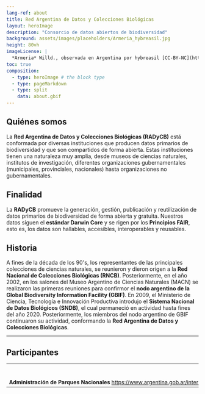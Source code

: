 ```yaml
---
lang-ref: about
title: Red Argentina de Datos y Colecciones Biológicas
layout: heroImage
description: "Consorcio de datos abiertos de biodiversidad"
background: assets/images/placeholders/Armeria_hybreasil.jpg
height: 80vh
imageLicense: |
  *Armeria* Willd., observada en Argentina por hybreasil [CC-BY-NC](http://creativecommons.org/licenses/by-nc/4.0/) via [ArgentiNat](https://www.argentinat.org/observations/192394172)
toc: true
composition:
  - type: heroImage # the block type
  - type: pageMarkdown
  - type: split
    data: about.gbif
---
```


## Quiénes somos
La **Red Argentina de Datos y Colecciones Biológicas (RADyCB)** está conformada por diversas instituciones que producen datos primarios de biodiversidad y que son compartidos de forma abierta. Estas instituciones tienen una naturaleza muy amplia, desde museos de ciencias naturales, institutos de investigación, diferentes organizaciones gubernamentales (municipales, provinciales, nacionales) hasta organizaciones no gubernamentales.

## Finalidad 
La **RADyCB** promueve la generación, gestión, publicación y reutilización de datos primarios de biodiversidad de forma abierta y gratuita.
Nuestros datos siguen el **estándar Darwin Core** y se rigen por los **Principios FAIR**, esto es, los datos son hallables, accesibles, interoperables y reusables.


## Historia
A fines de la década de los 90's, los representantes de las principales colecciones de ciencias naturales, se reunieron y dieron origen a la **Red Nacional de Colecciones Biológicas (RNCB)**. Posteriormente, en el año 2002, en los salones del Museo Argentino de Ciencias Naturales (MACN) se realizaron las primeras reuniones para confirmor el **nodo argentino de la Global Biodiversity Information Facility (GBIF)**. En 2009, el Ministerio de Ciencia, Tecnología e Innovación Productiva introdujo el **Sistema Nacional de Datos Biológicos (SNDB)**, el cual permaneció en actividad hasta fines del año 2020. Posteriormente, los miembros del nodo argentino de GBIF continuaron su actividad, conformando la **Red Argentina de Datos y Colecciones Biológicas**.

---

## Participantes

<div class="integrantes" style="white-space: nowrap;" markdown="block">

|     |      |
|-----|------|
| **Administración de Parques Nacionales** https://www.argentina.gob.ar/interior/ambiente/parquesnacionales <img src= assets/images/placeholders/APN.jpg width="50">|


</div>
